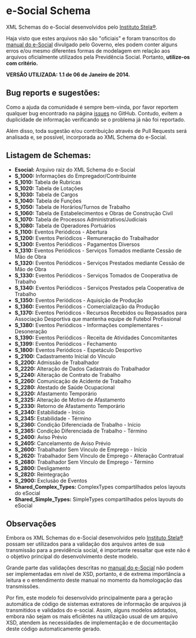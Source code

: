 e-Social Schema
===============

XML Schemas do e-Social desenvolvidos pelo [Instituto Stela®](http://stela.org.br/portal/).

Haja visto que estes arquivos não são "oficiais" e foram transcritos do
[manual do e-Social](http://www.esocial.gov.br/doc/MOS_V_1_1_Publicacao.pdf)
divulgado pelo Governo, eles podem conter alguns erros e/ou mesmo diferentes formas de
modelagem em relação aos arquivos oficialmente utilizados pela Previdência Social.
Portanto, **utilize-os com critério.**

**VERSÃO UTILIZADA: 1.1 de 06 de Janeiro de 2014.**

Bug reports e sugestões:
------------------------
Como a ajuda da comunidade é sempre bem-vinda, por favor reportem qualquer bug encontrado na página 
[issues](https://github.com/instituto-stela/esocial-schema/issues) no GitHub. Contudo, evitem a
duplicidade de informação verificando se o problema já não foi reportado.

Além disso, toda sugestão e/ou contribuição através de Pull Requests será analisada e,
se possível, incorporada ao XML Schema do e-Social.

Listagem de Schemas:
--------------------
* **Esocial:** Arquivo raiz do XML Schema do e-Social
* **S_1000:** Informações do Empregador/Contribuinte
* **S_1010:** Tabela de Rubricas
* **S_1020:** Tabela de Lotações
* **S_1030:** Tabela de Cargos
* **S_1040:** Tabela de Funções
* **S_1050:** Tabela de Horários/Turnos de Trabalho
* **S_1060:** Tabela de Estabelecimentos e Obras de Construção Civil
* **S_1070:** Tabela de Processos Administrativos/Judiciais
* **S_1080:** Tabela de Operadores Portuários
* **S_1100:** Eventos Periódicos - Abertura
* **S_1200:** Eventos Periódicos - Remuneração do Trabalhador
* **S_1300:** Eventos Periódicos - Pagamentos Diversos
* **S_1310:** Eventos Periódicos - Serviços Tomados mediante Cessão de Mão de Obra
* **S_1320:** Eventos Periódicos - Serviços Prestados mediante Cessão de Mão de Obra
* **S_1330:** Eventos Periódicos - Serviços Tomados de Cooperativa de Trabalho
* **S_1340:** Eventos Periódicos - Serviços Prestados pela Cooperativa de Trabalho
* **S_1350:** Eventos Periódicos - Aquisição de Produção
* **S_1360:** Eventos Periódicos - Comercialização da Produção
* **S_1370:** Eventos Periódicos - Recursos Recebidos ou Repassados para Associação Desportiva que mantenha equipe de Futebol Profissional
* **S_1380:** Eventos Periódicos - Informações complementares - Desoneração
* **S_1390:** Eventos Periódicos - Receita de Atividades Concomitantes
* **S_1399:** Eventos Periódicos - Fechamento
* **S_1800:** Eventos Periódicos - Espetáculo Desportivo
* **S_2100:** Cadastramento Inicial do Vínculo
* **S_2200:** Admissão de Trabalhador
* **S_2220:** Alteração de Dados Cadastrais do Trabalhador
* **S_2240:** Alteração de Contrato de Trabalho
* **S_2260:** Comunicação de Acidente de Trabalho
* **S_2280:** Atestado de Saúde Ocupacional
* **S_2320:** Afastamento Temporário
* **S_2325:** Alteração de Motivo de Afastamento
* **S_2330:** Retorno de Afastamento Temporário
* **S_2340:** Estabilidade - Início
* **S_2345:** Estabilidade - Término
* **S_2360:** Condição Diferenciada de Trabalho - Início
* **S_2365:** Condição Diferenciada de Trabalho - Término
* **S_2400:** Aviso Prévio
* **S_2405:** Cancelamento de Aviso Prévio
* **S_2600:** Trabalhador Sem Vínculo de Emprego - Início
* **S_2620:** Trabalhador Sem Vínculo de Emprego - Alteração Contratual
* **S_2680:** Trabalhador Sem Vínculo de Emprego - Término
* **S_2800:** Desligamento
* **S_2820:** Reintegração
* **S_2900:** Exclusão de Eventos
* **Shared_Complex_Types:** ComplexTypes compartilhados pelos layouts do eSocial
* **Shared_Simple_Types:** SimpleTypes compartilhados pelos layouts do eSocial

Observações
-----------
Embora os XML Schemas do e-Social desenvolvidos pelo [Instituto Stela®](http://stela.org.br/portal/)
possam ser utilizados para a validação dos arquivos antes de sua transmissão para a previdência
social, é importante ressaltar que este não é o objetivo principal do desenvolvimento deste modelo.

Grande parte das validações descritas no [manual do e-Social](http://www.esocial.gov.br/doc/MOS_V_1_1_Publicacao.pdf)
não podem ser implementadas em nível de XSD, portanto, é de extrema importância a leitura e o entendimento
deste manual no momento da homologação das transmissões.

Por fim, este modelo foi desenvolvido principalmente para a geração automática de código de sistemas
extratores de informação de arquivos já transmitidos e validados do e-social. Assim, alguns modelos 
adotados, embora não sejam os mais eficiêntes na utilização usual de um arquivo XSD, atendem às necessidades
de implementação e de documentação deste código automaticamente gerado.